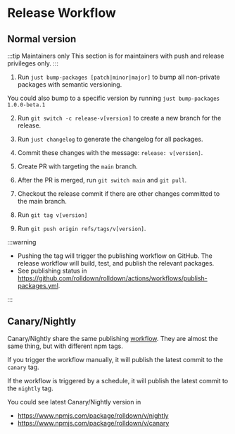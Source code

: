 # Release Workflow

## Normal version

:::tip Maintainers only
This section is for maintainers with push and release privileges only.
:::

1. Run `just bump-packages [patch|minor|major]` to bump all non-private packages with semantic versioning.

You could also bump to a specific version by running `just bump-packages 1.0.0-beta.1`

2. Run `git switch -c release-v[version]` to create a new branch for the release.

3. Run `just changelog` to generate the changelog for all packages.

4. Commit these changes with the message: `release: v[version]`.

5. Create PR with targeting the `main` branch.

6. After the PR is merged, run `git switch main` and `git pull`.

7. Checkout the release commit if there are other changes committed to the main branch.

8. Run `git tag v[version]`

9. Run `git push origin refs/tags/v[version]`.

:::warning

- Pushing the tag will trigger the publishing workflow on GitHub. The release workflow will build, test, and publish the relevant packages.
- See publishing status in https://github.com/rolldown/rolldown/actions/workflows/publish-packages.yml.

:::

## Canary/Nightly

Canary/Nightly share the same publishing [workflow](https://github.com/rolldown/rolldown/actions/workflows/release-canary.yml). They are almost the same thing, but with different npm tags.

If you trigger the workflow manually, it will publish the latest commit to the `canary` tag.

If the workflow is triggered by a schedule, it will publish the latest commit to the `nightly` tag.

You could see latest Canary/Nightly version in

- https://www.npmjs.com/package/rolldown/v/nightly
- https://www.npmjs.com/package/rolldown/v/canary
